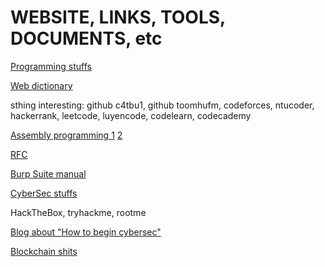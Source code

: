 # **WEBSITE, LINKS, TOOLS, DOCUMENTS, etc**

[Programming stuffs](https://drive.google.com/drive/folders/1DudGaewkx-0nCiwiUr1sx0sdk0UCG7US)

[Web dictionary](https://developer.mozilla.org/en-US/)

sthing interesting: github c4tbu1, github toomhufm, codeforces, ntucoder, hackerrank, leetcode, luyencode, codelearn, codecademy

[Assembly programming 1](https://www.youtube.com/watch?v=GHVnLG1nuvA) 
[2](https://classroom.google.com/c/MzM4OTM1MzAxNDM4?cjc=yxb6vys)

[RFC](https://datatracker.ietf.org/)

[Burp Suite manual](https://drive.google.com/file/d/1zaooCNftg56yvhRNf9VPZWegDx9b4ykC/view?usp=sharing)

[CyberSec stuffs](https://1drv.ms/u/s!AvwNTa9pdxucnXWsibH9Kov5-GXs?e=DIiH8I)

HackTheBox, tryhackme, rootme

[Blog about "How to begin cybersec"](https://blog.cyberjutsu.io/2021/08/09/hoc-an-toan-thong-tin/)

[Blockchain shits](https://github.com/Envoy-VC/blockend-developer-roadmap)

